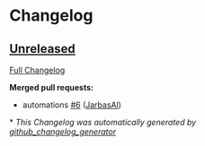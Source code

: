 # Changelog

## [Unreleased](https://github.com/OpenVoiceOS/ovos-skill-pyradios/tree/HEAD)

[Full Changelog](https://github.com/OpenVoiceOS/ovos-skill-pyradios/compare/V0.1.0...HEAD)

**Merged pull requests:**

- automations [\#6](https://github.com/OpenVoiceOS/ovos-skill-pyradios/pull/6) ([JarbasAl](https://github.com/JarbasAl))



\* *This Changelog was automatically generated by [github_changelog_generator](https://github.com/github-changelog-generator/github-changelog-generator)*
